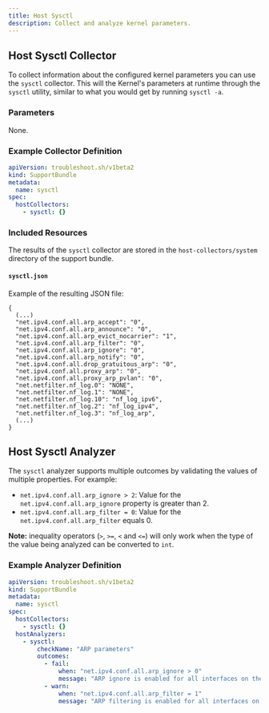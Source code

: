 ```yaml
---
title: Host Sysctl
description: Collect and analyze kernel parameters.
---
```


## Host Sysctl Collector

To collect information about the configured kernel parameters you can use the `sysctl` collector. This will the Kernel's parameters at runtime through the `sysctl` utility, similar to what you would get by running `sysctl -a`.

### Parameters

None.

### Example Collector Definition

```yaml
apiVersion: troubleshoot.sh/v1beta2
kind: SupportBundle
metadata:
  name: sysctl
spec:
  hostCollectors:
    - sysctl: {}
```

### Included Resources

The results of the `sysctl` collector are stored in the `host-collectors/system` directory of the support bundle.

#### `sysctl.json`

Example of the resulting JSON file:

```
{
  (...)
  "net.ipv4.conf.all.arp_accept": "0",
  "net.ipv4.conf.all.arp_announce": "0",
  "net.ipv4.conf.all.arp_evict_nocarrier": "1",
  "net.ipv4.conf.all.arp_filter": "0",
  "net.ipv4.conf.all.arp_ignore": "0",
  "net.ipv4.conf.all.arp_notify": "0",
  "net.ipv4.conf.all.drop_gratuitous_arp": "0",
  "net.ipv4.conf.all.proxy_arp": "0",
  "net.ipv4.conf.all.proxy_arp_pvlan": "0",
  "net.netfilter.nf_log.0": "NONE",
  "net.netfilter.nf_log.1": "NONE",
  "net.netfilter.nf_log.10": "nf_log_ipv6",
  "net.netfilter.nf_log.2": "nf_log_ipv4",
  "net.netfilter.nf_log.3": "nf_log_arp",
  (...)
}
```

## Host Sysctl Analyzer

The `sysctl` analyzer supports multiple outcomes by validating the values of multiple properties. For example:

- `net.ipv4.conf.all.arp_ignore > 2`: Value for the `net.ipv4.conf.all.arp_ignore` property is greater than 2.
- `net.ipv4.conf.all.arp_filter = 0`: Value for the `net.ipv4.conf.all.arp_filter` equals 0.

**Note:** inequality operators (`>`, `>=`, `<` and `<=`) will only work when the type of the value being analyzed can be converted to `int`.

### Example Analyzer Definition

```yaml
apiVersion: troubleshoot.sh/v1beta2
kind: SupportBundle
metadata:
  name: sysctl
spec:
  hostCollectors:
    - sysctl: {}
  hostAnalyzers:
    - sysctl:
        checkName: "ARP parameters"
        outcomes:
          - fail:
              when: "net.ipv4.conf.all.arp_ignore > 0"
              message: "ARP ignore is enabled for all interfaces on the host. Disable it by running 'sysctl net.ipv4.conf.all.arp_ignore=0'."
          - warn:
              when: "net.ipv4.conf.all.arp_filter = 1"
              message: "ARP filtering is enabled for all interfaces on the host. Disable it by running 'sysctl net.ipv4.conf.all.arp_filter=0'."
```
